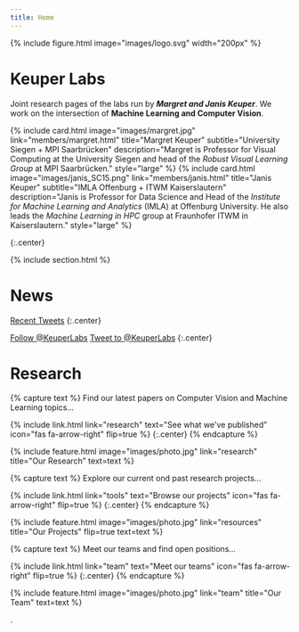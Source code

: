 ```yaml
---
title: Home
---
```

{%
  include figure.html
  image="images/logo.svg"
  width="200px"
%}

# Keuper Labs
Joint research pages of the labs run by ***Margret and Janis Keuper***. We work on the intersection of **Machine Learning and Computer Vision**.

{%
  include card.html
  image="images/margret.jpg"
  link="members/margret.html"
  title="Margret Keuper"
  subtitle="University Siegen + MPI Saarbrücken"
  description="Margret is Professor for Visual Computing at the University Siegen and head of the *Robust Visual Learning Group* at MPI Saarbrücken."
  style="large"
%}
{%
  include card.html
  image="images/janis_SC15.png"
  link="members/janis.html"
  title="Janis Keuper"
  subtitle="IMLA Offenburg + ITWM Kaiserslautern"
  description="Janis is Professor for Data Science and Head of the *Institute for Machine Learning and Analytics* (IMLA) at Offenburg University. He also leads the *Machine Learning in HPC* group at Fraunhofer ITWM in Kaiserslautern."
  style="large"
%}





{:.center}


{% include section.html %}

# News

<!-- Twitter embeds from https://publish.twitter.com/ -->

<a class="twitter-timeline" data-width="1000" data-height="600" href="https://twitter.com/KeuperLabs?ref_src=twsrc%5Etfw">Recent Tweets</a> <script async src="https://platform.twitter.com/widgets.js" charset="utf-8"></script>
{:.center}

<a href="https://twitter.com/KeuperLabs?ref_src=twsrc%5Etfw" class="twitter-follow-button" data-show-count="false">Follow @KeuperLabs</a><script async src="https://platform.twitter.com/widgets.js" charset="utf-8"></script>
<a href="https://twitter.com/intent/tweet?screen_name=KeuperLabs&ref_src=twsrc%5Etfw" class="twitter-mention-button" data-show-count="false">Tweet to @KeuperLabs</a><script async src="https://platform.twitter.com/widgets.js" charset="utf-8"></script>
{:.center}

# Research

{% capture text %}
Find our latest papers on Computer Vision and Machine Learning topics...

{%
  include link.html
  link="research"
  text="See what we've published"
  icon="fas fa-arrow-right"
  flip=true
%}
{:.center}
{% endcapture %}

{%
  include feature.html
  image="images/photo.jpg"
  link="research"
  title="Our Research"
  text=text
%}

{% capture text %}
Explore our current ond past research projects...

{%
  include link.html
  link="tools"
  text="Browse our projects"
  icon="fas fa-arrow-right"
  flip=true
%}
{:.center}
{% endcapture %}

{%
  include feature.html
  image="images/photo.jpg"
  link="resources"
  title="Our Projects"
  flip=true
  text=text
%}

{% capture text %}
Meet our teams and find open positions... 

{%
  include link.html
  link="team"
  text="Meet our teams"
  icon="fas fa-arrow-right"
  flip=true
%}
{:.center}
{% endcapture %}

{%
  include feature.html
  image="images/photo.jpg"
  link="team"
  title="Our Team"
  text=text
%}

.
